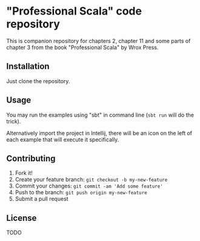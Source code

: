 # "Professional Scala" code repository

This is companion repository for chapters 2, chapter 11 and some parts of chapter 3 from the book "Professional Scala" by Wrox Press.

## Installation

Just clone the repository.

## Usage

You may run the examples using "sbt" in command line (`sbt run` will do the trick).

Alternatively import the project in Intellij, there will be an icon on the left of each example that will execute it specifically.

## Contributing

1. Fork it!
2. Create your feature branch: `git checkout -b my-new-feature`
3. Commit your changes: `git commit -am 'Add some feature'`
4. Push to the branch: `git push origin my-new-feature`
5. Submit a pull request 

## License

TODO